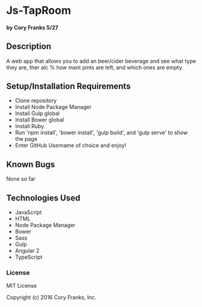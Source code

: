 # Js-TapRoom

#### by Cory Franks 5/27
## Description
A web app that allows you to add an beer/cider beverage and see what type they are, ther alc % how mant pints are left, and which ones are empty. 

## Setup/Installation Requirements

* Clone repository
* Install Node Package Manager
* Install Gulp global
* Install Bower global 
* Install Ruby
* Run 'npm install', 'bower install', 'gulp build', and 'gulp serve' to show the page
* Enter GitHub Username of choice and enjoy!

## Known Bugs
None so far

## Technologies Used
* JavaScript
* HTML
* Node Package Manager
* Bower
* Sass
* Gulp
* Angular 2
* TypeScript

### License

MIT License

Copyright (c) 2016 Cory Franks, Inc.
